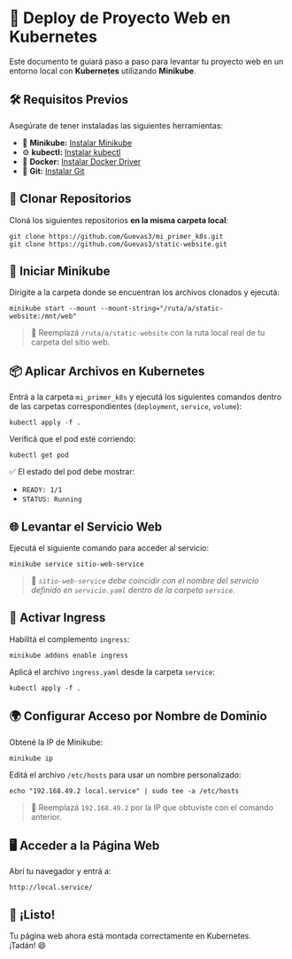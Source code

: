 <!DOCTYPE html>
<html lang="es">
<body>

  <h1>🚀 Deploy de Proyecto Web en Kubernetes</h1>
  <p>Este documento te guiará paso a paso para levantar tu proyecto web en un entorno local con <strong>Kubernetes</strong> utilizando <strong>Minikube</strong>.</p>

  <h2>🛠️ Requisitos Previos</h2>
  <p>Asegúrate de tener instaladas las siguientes herramientas:</p>
  <ul>
    <li>🧰 <strong>Minikube:</strong> <a href="https://minikube.sigs.k8s.io/docs/start/?arch=%2Flinux%2Fx86-64%2Fstable%2Fbinary+download">Instalar Minikube</a></li>
    <li>⚙️ <strong>kubectl:</strong> <a href="https://minikube.sigs.k8s.io/docs/handbook/kubectl/">Instalar kubectl</a></li>
    <li>🐳 <strong>Docker:</strong> <a href="https://minikube.sigs.k8s.io/docs/drivers/docker/">Instalar Docker Driver</a></li>
    <li>🔧 <strong>Git:</strong> <a href="https://git-scm.com/downloads/linux">Instalar Git</a></li>
  </ul>

  <h2>📂 Clonar Repositorios</h2>
  <p>Cloná los siguientes repositorios <strong>en la misma carpeta local</strong>:</p>
  <pre><code>git clone https://github.com/Guevas3/mi_primer_k8s.git
git clone https://github.com/Guevas3/static-website.git</code></pre>

  <h2>🧪 Iniciar Minikube</h2>
  <p>Dirigite a la carpeta donde se encuentran los archivos clonados y ejecutá:</p>
  <pre><code>minikube start --mount --mount-string="/ruta/a/static-website:/mnt/web"</code></pre>
  <blockquote>
    📌 Reemplazá <code>/ruta/a/static-website</code> con la ruta local real de tu carpeta del sitio web.
  </blockquote>

  <h2>📦 Aplicar Archivos en Kubernetes</h2>
  <p>Entrá a la carpeta <code>mi_primer_k8s</code> y ejecutá los siguientes comandos dentro de las carpetas correspondientes (<code>deployment</code>, <code>service</code>, <code>volume</code>):</p>
  <pre><code>kubectl apply -f .</code></pre>
  <p>Verificá que el pod esté corriendo:</p>
  <pre><code>kubectl get pod</code></pre>
  <p>✅ El estado del pod debe mostrar:</p>
  <ul>
    <li><code>READY: 1/1</code></li>
    <li><code>STATUS: Running</code></li>
  </ul>

  <h2>🌐 Levantar el Servicio Web</h2>
  <p>Ejecutá el siguiente comando para acceder al servicio:</p>
  <pre><code>minikube service sitio-web-service</code></pre>
  <blockquote>
    📁 <em><code>sitio-web-service</code> debe coincidir con el nombre del servicio definido en <code>servicio.yaml</code> dentro de la carpeta <code>service</code>.</em>
  </blockquote>

  <h2>🌉 Activar Ingress</h2>
  <p>Habilitá el complemento <code>ingress</code>:</p>
  <pre><code>minikube addons enable ingress</code></pre>
  <p>Aplicá el archivo <code>ingress.yaml</code> desde la carpeta <code>service</code>:</p>
  <pre><code>kubectl apply -f .</code></pre>

  <h2>🌍 Configurar Acceso por Nombre de Dominio</h2>
  <p>Obtené la IP de Minikube:</p>
  <pre><code>minikube ip</code></pre>
  <p>Editá el archivo <code>/etc/hosts</code> para usar un nombre personalizado:</p>
  <pre><code>echo "192.168.49.2 local.service" | sudo tee -a /etc/hosts</code></pre>
  <blockquote>
    📝 Reemplazá <code>192.168.49.2</code> por la IP que obtuviste con el comando anterior.
  </blockquote>

  <h2>🖥️ Acceder a la Página Web</h2>
  <p>Abrí tu navegador y entrá a:</p>
  <pre><code>http://local.service/</code></pre>

  <h2>🎉 ¡Listo!</h2>
  <p>Tu página web ahora está montada correctamente en Kubernetes.<br>
  ¡Tadán! 😄</p>

</body>
</html>


